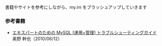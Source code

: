 書籍やサイトを参考にしながら、my.ini をブラッシュアップしていきます

### 参考書籍
* [エキスパートのための MySQL \[運用+管理\] トラブルシューティングガイド](http://www.amazon.co.jp/%E3%82%A8%E3%82%AD%E3%82%B9%E3%83%91%E3%83%BC%E3%83%88%E3%81%AE%E3%81%9F%E3%82%81%E3%81%AEMySQL-%E9%81%8B%E7%94%A8-%E7%AE%A1%E7%90%86-%E3%83%88%E3%83%A9%E3%83%96%E3%83%AB%E3%82%B7%E3%83%A5%E3%83%BC%E3%83%86%E3%82%A3%E3%83%B3%E3%82%B0%E3%82%AC%E3%82%A4%E3%83%89-%E5%A5%A5%E9%87%8E/dp/4774142948/ref=sr_1_1?ie=UTF8&qid=1357992804&sr=8-1) 奥野 幹也（2010/06/12）

